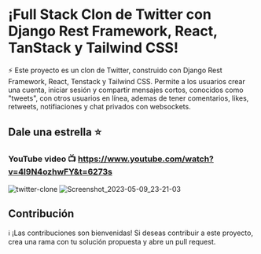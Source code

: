 # ¡Full Stack Clon de Twitter con Django Rest Framework, React, TanStack y Tailwind CSS!

⚡  Este proyecto es un clon de Twitter, construido con Django Rest Framework, React, Tenstack y Tailwind CSS. Permite a los usuarios crear una cuenta, iniciar sesión y compartir mensajes cortos, conocidos como "tweets", con otros usuarios en línea, ademas de tener comentarios, likes, retweets, notifiaciones y chat privados con websockets.

## Dale una estrella ⭐
### YouTube video :tv: https://www.youtube.com/watch?v=4l9N4ozhwFY&t=6273s

![twitter-clone](https://github.com/agustfricke/twitter-clone/assets/110266171/dbbfe7ad-a7d9-4f63-a757-3de6d8d93582)
![Screenshot_2023-05-09_23-21-03](https://github.com/agustfricke/twitter-clone/assets/110266171/ae4c31b6-344e-43aa-9abc-32fedf6d56fa)

## Contribución
:information_source: ¡Las contribuciones son bienvenidas! Si deseas contribuir a este proyecto, crea una rama con tu solución propuesta y abre un pull request.
